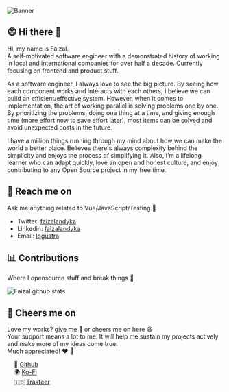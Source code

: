 ![Banner](https://user-images.githubusercontent.com/13871363/171856255-ada06836-7d60-460e-8b74-3193c7148c63.png)

## 😄 Hi there 👋
Hi, my name is Faizal. <br>
A self-motivated software engineer with a demonstrated history of working in local and international companies for over half a decade. Currently focusing on frontend and product stuff.

As a software engineer, I always love to see the big picture. By seeing how each component works and interacts with each others, I believe we can build an efficient/effective system.
However, when it comes to implementation, the art of working parallel is solving problems one by one. By prioritizing the problems, doing one thing at a time, and giving enough time (more effort now to save effort later), most items can be solved and avoid unexpected costs in the future.

I have a million things running through my mind about how we can make the world a better place. Believes there's always complexity behind the simplicity and enjoys the process of simplifying it.
Also, I’m a lifelong learner who can adapt quickly, love an open and honest culture, and enjoy contributing to any Open Source project in my free time.
## 📩 Reach me on
Ask me anything related to Vue/JavaScript/Testing 💬

- Twitter: [faizalandyka](https://twitter.com/faizalandyka)
- Linkedin: [faizalandyka](https://www.linkedin.com/in/faizalandyka)
- Email: [logustra](mailto:logustra@outlook.com)

## 📊 Contributions
Where I opensource stuff and break things 🤣

![Faizal github stats](https://github-readme-stats.vercel.app/api?username=logustra&hide_title=true&hide_border=true&show_icons=true)
## 🍻 Cheers me on
Love my works? give me 🌟 or cheers me on here 😆 <br>
Your support means a lot to me. It will help me sustain my projects actively and make more of my ideas come true. <br>
Much appreciated! ❤️ 🙏

&nbsp; &nbsp; 🐙 [Github](https://github.com/sponsors/logustra)<br>
&nbsp; &nbsp; 🌍 [Ko-Fi](https://ko-fi.com/logustra)<br>
&nbsp; &nbsp; 🇮🇩 [Trakteer](https://trakteer.id/logustra/tip)<br>